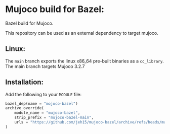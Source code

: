 # Mujoco build for Bazel:
Bazel build for Mujoco. 

This repository can be used as an external dependency to target mujoco.

## Linux:
The `main` branch exports the linux x86_64 pre-built binaries as a `cc_library`.
The main branch targets Mujoco 3.2.7


## Installation:
Add the following to your `MODULE` file:

```python
bazel_dep(name = "mojoco-bazel")
archive_override(
    module_name = "mujoco-bazel",
    strip_prefix = "mujoco-bazel-main",
    urls = "https://github.com/jeh15/mujoco-bazel/archive/refs/heads/main.zip"
)
```
